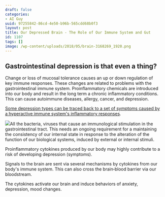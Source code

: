 ```yaml
---
draft: false
categories:
- AI Guy
uuid: 97255842-86cd-4e50-b96b-565cdd68b0f3
layout: post
title: Our Depressed Brain - The Role of Our Immune System and Gut
id: 1107
tags: []
image: /wp-content/uploads/2018/05/brain-3168269_1920.png
---
```


## Gastrointestinal depression is that even a thing?
Change or loss of mucosal tolerance causes an up or down regulation of key immune responses. These changes are related to problems with the gastrointestinal immune system. Proinflammatory chemicals are introduced into our body and result in the long term a chronic inflammatory conditions. This can cause autoimmune diseases, allergy, cancer, and depression.

[Some depression types can be traced back to a set of symptoms caused by a hyperactive immune system's inflammatory responses](https://www.ncbi.nlm.nih.gov/pubmed/12401468).

 

 ![](https://factastichealth.com/wp-content/uploads/2018/05/Immune-system-chart.png)All the bacteria, viruses that cause an immunological stimulation in the gastrointestinal tract. This needs an ongoing requirement for a maintaining the consistency of our internal state in response to the alteration of the function of our biological systems, induced by external or internal stimuli.

Proinflammatory cytokines produced by our body may highly contribute to a risk of developing depression (symptoms).

Signals to the brain are sent via several mechanisms by cytokines from our body's immune system. This can also cross the brain‐blood barrier via our bloodstream.

The cytokines activate our brain and induce behaviors of anxiety, depression, mood changes.

